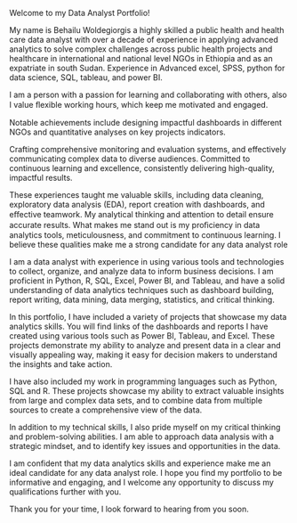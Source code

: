 Welcome to my Data Analyst Portfolio!


My name is Behailu Woldegiorgis a highly skilled a public health and health care data analyst with over a decade of experience in applying advanced analytics to solve complex challenges across public health projects and  healthcare in international and national level NGOs in Ethiopia and as an expatriate in south Sudan. Experience in Advanced excel, SPSS, python for data science, SQL, tableau, and power BI. 

I am a person with a passion for learning and collaborating with others, also I value ﬂexible working hours, which keep me motivated and engaged.

Notable achievements include designing impactful dashboards in different NGOs and quantitative analyses on key projects indicators. 

Crafting comprehensive monitoring and evaluation systems, and effectively communicating complex data to diverse audiences. Committed to continuous learning and excellence, consistently delivering high-quality, impactful results.


These experiences taught me valuable skills, including data cleaning, exploratory data analysis (EDA), report creation with dashboards, and eﬀective teamwork. My analytical thinking and attention to detail ensure accurate results. What makes me stand out is my proﬁciency in data analytics tools, meticulousness, and commitment to continuous learning. I believe these qualities make me a strong candidate for any data analyst role


I am a data analyst with experience in using various tools and technologies to collect, organize, and analyze data to inform business decisions. I am proficient in Python, R, SQL, Excel, Power BI, and Tableau, and have a solid understanding of data analytics techniques such as dashboard building, report writing, data mining, data merging, statistics, and critical thinking.

In this portfolio, I have included a variety of projects that showcase my data analytics skills. You will find links of the dashboards and reports I have created using various tools such as Power BI, Tableau, and Excel. These projects demonstrate my ability to analyze and present data in a clear and visually appealing way, making it easy for decision makers to understand the insights and take action.

I have also included my work in programming languages such as Python, SQL and R. These projects showcase my ability to extract valuable insights from large and complex data sets, and to combine data from multiple sources to create a comprehensive view of the data.

In addition to my technical skills, I also pride myself on my critical thinking and problem-solving abilities. I am able to approach data analysis with a strategic mindset, and to identify key issues and opportunities in the data.

I am confident that my data analytics skills and experience make me an ideal candidate for any data analyst role. I hope you find my portfolio to be informative and engaging, and I welcome any opportunity to discuss my qualifications further with you.

Thank you for your time, I look forward to hearing from you soon.
